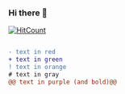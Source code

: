 ### Hi there 👋
[![HitCount](http://hits.dwyl.com/atul15r/atul15r.svg)](http://hits.dwyl.com/atul15r/atul15r)

<!--
**atul15r/atul15r** is a ✨ _special_ ✨ repository because its `README.md` (this file) appears on your GitHub profile.

Here are some ideas to get you started:

- 🔭 I’m currently working on ...
- 🌱 I’m currently learning ...
- 👯 I’m looking to collaborate on ...
- 🤔 I’m looking for help with ...
- 💬 Ask me about ...
- 📫 How to reach me: ...
- 😄 Pronouns: ...
- ⚡ Fun fact: ...
-->


```

```
```diff
- text in red
+ text in green
! text in orange
# text in gray
@@ text in purple (and bold)@@
```
